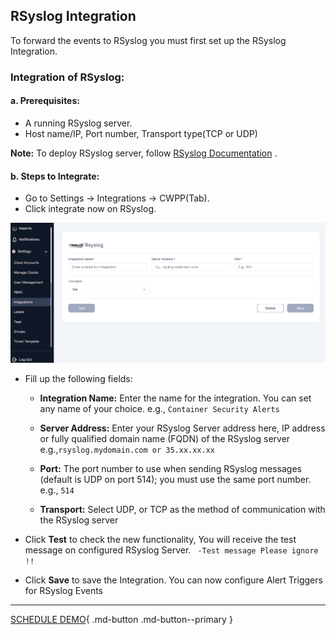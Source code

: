 

## RSyslog Integration

To forward the events to RSyslog you must first set up the RSyslog Integration.

### Integration of RSyslog:
#### **a. Prerequisites:**
+ A running RSyslog server.
+ Host name/IP, Port number, Transport type(TCP or UDP)

**Note:** To deploy RSyslog server, follow [RSyslog Documentation](https://www.rsyslog.com/doc/v8-stable/) .

#### **b. Steps to Integrate:**

+ Go to Settings → Integrations → CWPP(Tab).
+ Click integrate now on RSyslog.

![](images/rsys-int.png)

+ Fill up the following fields:
    + **Integration Name:** Enter the name for the integration. You can set any name of your choice. e.g., ``` Container Security Alerts ```

    + **Server Address:** Enter your RSyslog Server address here, IP address or fully qualified domain name (FQDN) of the RSyslog server e.g.,``` rsyslog.mydomain.com or 35.xx.xx.xx ```

    + **Port:** The port number to use when sending RSyslog messages (default is UDP on port 514); you must use the same port number. e.g., ``` 514 ```

    + **Transport:** Select UDP, or TCP as the method of communication with the RSyslog server

+ Click **Test** to check the new functionality, You will receive the test message on configured RSyslog Server. ``` -Test message Please ignore !!```

+ Click **Save** to save the Integration. You can now configure Alert Triggers for RSyslog Events


- - -
[SCHEDULE DEMO](https://www.accuknox.com/contact-us){ .md-button .md-button--primary }